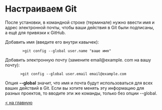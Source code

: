 # Настраиваем Git

После установки, в командной строке (терминале) нужно ввести имя и адрес электронной почты, чтобы ваши действия в Git были подписаны, а ещё для привязки к GitHub.

Добавить имя (введите его внутри кавычек):

            >git config --global user.name "ваше имя"

Добавить электронную почту (замените email@example. com на вашу почту):

           >git config --global user.email email@example.com

Опция **--global** значит, что имя и почта будут использоваться для всех ваших действий в Git. Если вы хотите менять эту информацию для разных проектов, то вводите эти же команды, только без опции --global.

[< на главную](./readme.md)